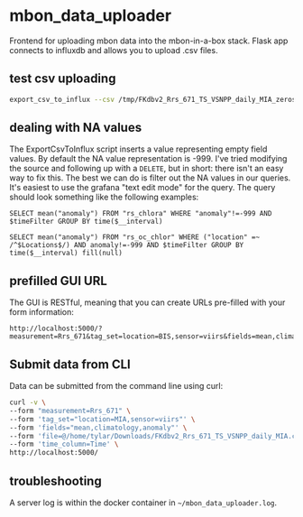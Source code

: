 # mbon_data_uploader
Frontend for uploading mbon data into the mbon-in-a-box stack.
Flask app connects to influxdb and allows you to upload .csv files.

## test csv uploading
```bash
export_csv_to_influx --csv /tmp/FKdbv2_Rrs_671_TS_VSNPP_daily_MIA_zeros.csv --dbname fwc_coral_disease --measurement demo --field_columns mean,climatology,anomaly --force_insert_even_csv_no_update True --server tylar-pc:8086 --time_column Time
```

## dealing with NA values
The ExportCsvToInflux script inserts a value representing empty field values.
By default the NA value representation is -999.
I've tried modifying the source and following up with a `DELETE`, but in short:
there isn't an easy way to fix this.
The best we can do is filter out the NA values in our queries.
It's easiest to use the grafana "text edit mode" for the query.
The query should look something like the following examples:
```
SELECT mean("anomaly") FROM "rs_chlora" WHERE "anomaly"!=-999 AND $timeFilter GROUP BY time($__interval)

SELECT mean("anomaly") FROM "rs_oc_chlor" WHERE ("location" =~ /^$Locations$/) AND anomaly!=-999 AND $timeFilter GROUP BY time($__interval) fill(null)
```

## prefilled GUI URL
The GUI is RESTful, meaning that you can create URLs pre-filled with your form information:
```
http://localhost:5000/?measurement=Rrs_671&tag_set=location=BIS,sensor=viirs&fields=mean,climatology,anomaly
```

## Submit data from CLI
Data can be submitted from the command line using curl:

```bash
curl -v \
--form "measurement=Rrs_671" \
--form 'tag_set="location=MIA,sensor=viirs"' \
--form 'fields="mean,climatology,anomaly"' \
--form 'file=@/home/tylar/Downloads/FKdbv2_Rrs_671_TS_VSNPP_daily_MIA.csv' \
--form 'time_column=Time' \
http://localhost:5000/
```

## troubleshooting
A server log is within the docker container in `~/mbon_data_uploader.log`.
